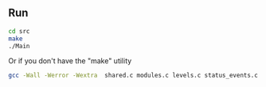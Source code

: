 ## Run

```sh
cd src
make
./Main
```

Or if you don't have the "make" utility
```sh
gcc -Wall -Werror -Wextra  shared.c modules.c levels.c status_events.c modules_db.c -o Main
```
